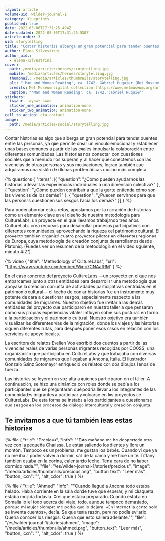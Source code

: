 ```yaml
---
layout: article
volume-uid: wilder-journal-1
category: blueprints
published: true
date: 2022-05-06T17:31:25.494Z
date-updated: 2022-05-06T17:31:25.530Z
article-order: 3
uid: storytelling
title: "Contar historias alberga un gran potencial para tender puentes entre las personas"
author: Elena Silvestrini
author_uids:
  - elena-silvestrini
cover:
  path: /media/articles/heroes/storytelling.jpg
  mobile: /media/articles/heroes/storytelling.jpg
  thumbnail: /media/articles/thumbnails/storytelling.jpg
  alt: "'Man and Woman Reading', ca. 1742. Gabriel Huquier (Met Museum digital collection)"
  credits: Met Museum digital collection (https://www.metmuseum.org/art/collection/search/364908)
  caption: "'Man and Woman Reading', ca. 1742. Gabriel Huquier"
stickers:
  layout: layout-none
  sticker_one_animation: animation-none
  sticker_two_animation: animation-none
call_to_action: cta-contact
image:
  path: /media/articles/social/storytelling.jpg
---
```

Contar historias es algo que alberga un gran potencial para tender puentes entre las personas, ya que permite crear un vínculo emocional y establecer unas bases comunes a partir de las cuales impulsar la colaboración entre diferentes comunidades. Las historias nos conectan con cuestiones sociales que a menudo nos superan y, al hacer que conectemos con las vivencias de otras personas y sus motivaciones, logran también que adquiramos una visión de dichas problemáticas mucho más completa.

{% questions { "items": [{ "question": "¿Cómo pueden ayudarnos las historias a llevar las experiencias individuales a una dimensión colectiva?" }, { "question": "¿Cómo pueden contribuir a que la gente entienda cómo son las vivencias de los demás?" }, { "question": "¿Pueden servirnos para que las personas cuestionen sus sesgos hacia los demás?" }] } %}

Para poder abordar estos retos, apostamos por la narración de historias como un elemento clave en el diseño de nuestra metodología para CultureLabs, un proyecto en el que llevamos trabajando tres años. CultureLabs crea recursos para desarrollar procesos participativos con diferentes comunidades, aprovechando la riqueza del patrimonio cultural. El proyecto también organizó cuatro proyectos pilotos en diferentes regiones de Europa, cuya metodología de creación conjunta desarrollamos desde Platoniq. (Puedes ver un resumen de la metodología en el video siguiente, minuto 4:27).

{% video { "title": "Methodology of CultureLabs", "url": "https://www.youtube.com/embed/Wmc7CNAafRM" } %}

En el caso concreto del proyecto CultureLabs —un proyecto en el que nos embarcamos junto a otras entidades para desarrollar una metodología que apoyase la creación conjunta de actividades participativas centradas en el patrimonio cultural— el hecho de contar historias fue un instrumento muy potente de cara a cuestionar sesgos, especialmente respecto a las comunidades de migrantes. Nuestro objetivo fue invitar a las demás entidades del proyecto que participaron en nuestro taller a que pensaran cómo sus propias experiencias vitales influyen sobre sus posturas en torno a la participación y el patrimonio cultural. Nuestro objetivo era también visualizar las diferentes vías de la migración, donde los viajes y las historias siguen diferentes rutas, para después poner esos casos en relación con los servicios de apoyo locales.

La escritora de relatos Evelien Vos escribió dos cuentos a partir de las vivencias reales de varias personas migrantes recogidas por COOSS, una organización que participaba en CultureLabs y que trabajaba con diversas comunidades de migrantes que llegaban a Ancona, Italia. El ilustrador Gonzalo Sainz Sotomayor enriqueció los relatos con dos dibujos llenos de fuerza.

Las historias se leyeron en voz alta a quienes participaron en el taller. A continuación, se hizo una dinámica con roles donde se pedía a los participantes que se preguntaran qué podría llevar a los integrantes de las comunidades migrantes a participar y volcarse en los proyectos de CultureLabs. De esta forma se instaba a los participantes a cuestionarse sus sesgos en los procesos de diálogo intercultural y creación conjunta.

## Te invitamos a que tú también leas estas historias

{% file { "title": "Precious", "info": "\"Esta mañana me he despertado otra vez con la pequeña Charissa. Le están saliendo los dientes y llora un montón. Tampoco es un problema, me gustan los bebés. Cuando vi que ya no me iba a poder volver a dormir, salí de la cama y me hice un té. Tiffany también estaba en la cocina, calentando leche. Tenía cara de no haber dormido nada.\"", "file": "/es/wilder-journal-1/stories/precious", "image": "/media/articles/thumbnails/precious.png", "button_text": "Leer más", "button_icon": "", "alt_color": true } %}

{% file { "title": "Ahmed", "info": "\"Cuando llegué a Ancona todo estaba helado. Había corriente en la sala donde tuve que esperar, y mi chaqueta estaba mojada todavía. Creí que estaba preparado. Cuando estaba en Somalia lo leí todo acerca del viaje; todo, aunque tampoco demasiado, porque mi mujer siempre me pedía que lo dejara. «En Internet la gente solo se inventa cuentos», decía. Sé que tenía razón, pero no podía evitarlo. Quería conocer los riesgos. Quería que esto saliera adelante.\"", "file": "/es/wilder-journal-1/stories/ahmed", "image": "/media/articles/thumbnails/ahmed.png", "button_text": "Leer más", "button_icon": "", "alt_color": true } %}
